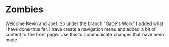# Zombies
Welcome Kevin and Joel.
So under the branch "Gabe's Work" I added what I have done thus far.
I have create a navigation menu and added a bit of content to the front page.
Use this to communicate changes that have been made

